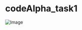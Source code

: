 # codeAlpha_task1

![Image](https://github.com/user-attachments/assets/819f7d6d-ddad-4a15-bdb9-354b53c2a0b8)
